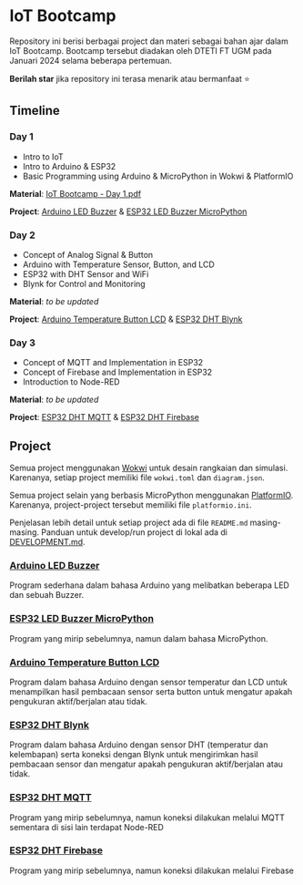 # IoT Bootcamp

Repository ini berisi berbagai project dan materi sebagai bahan ajar dalam IoT Bootcamp.
Bootcamp tersebut diadakan oleh DTETI FT UGM pada Januari 2024 selama beberapa pertemuan.

**Berilah star** jika repository ini terasa menarik atau bermanfaat ⭐

## Timeline

### Day 1

-   Intro to IoT
-   Intro to Arduino & ESP32
-   Basic Programming using Arduino & MicroPython in Wokwi & PlatformIO

**Material**: [IoT Bootcamp - Day 1.pdf](<Materials/IoT Bootcamp - Day 1.pdf>)

**Project**: [Arduino LED Buzzer](#arduino-led-buzzer) & [ESP32 LED Buzzer MicroPython](#esp32-led-buzzer-micropython)

### Day 2

-   Concept of Analog Signal & Button
-   Arduino with Temperature Sensor, Button, and LCD
-   ESP32 with DHT Sensor and WiFi
-   Blynk for Control and Monitoring

**Material**: _to be updated_

**Project**: [Arduino Temperature Button LCD](#arduino-temperature-button-lcd) & [ESP32 DHT Blynk](#esp32-dht-blynk)

### Day 3

-   Concept of MQTT and Implementation in ESP32
-   Concept of Firebase and Implementation in ESP32
-   Introduction to Node-RED

**Material**: _to be updated_

**Project**: [ESP32 DHT MQTT](#esp32-dht-mqtt) & [ESP32 DHT Firebase](#esp32-dht-firebase)

## Project

Semua project menggunakan [Wokwi](https://wokwi.com) untuk desain rangkaian dan simulasi. Karenanya, setiap project memiliki file `wokwi.toml` dan `diagram.json`.

Semua project selain yang berbasis MicroPython menggunakan [PlatformIO](https://platformio.org). Karenanya, project-project tersebut memiliki file `platformio.ini`.

Penjelasan lebih detail untuk setiap project ada di file `README.md` masing-masing. Panduan untuk develop/run project di lokal ada di [DEVELOPMENT.md](DEVELOPMENT.md).

### [Arduino LED Buzzer](<Arduino LED Buzzer>)

Program sederhana dalam bahasa Arduino yang melibatkan beberapa LED dan sebuah Buzzer.

### [ESP32 LED Buzzer MicroPython](<ESP32 LED Buzzer MicroPython>)

Program yang mirip sebelumnya, namun dalam bahasa MicroPython.

### [Arduino Temperature Button LCD](<Arduino Temperature Button LCD>)

Program dalam bahasa Arduino dengan sensor temperatur dan LCD untuk menampilkan hasil pembacaan sensor serta button untuk mengatur apakah pengukuran aktif/berjalan atau tidak.

### [ESP32 DHT Blynk](<ESP32 DHT Blynk>)

Program dalam bahasa Arduino dengan sensor DHT (temperatur dan kelembapan) serta koneksi dengan Blynk untuk mengirimkan hasil pembacaan sensor dan mengatur apakah pengukuran aktif/berjalan atau tidak.

### [ESP32 DHT MQTT](<ESP32 DHT MQTT>)

Program yang mirip sebelumnya, namun koneksi dilakukan melalui MQTT sementara di sisi lain terdapat Node-RED

### [ESP32 DHT Firebase](<ESP32 DHT Firebase>)

Program yang mirip sebelumnya, namun koneksi dilakukan melalui Firebase
